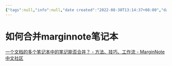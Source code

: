 ```yaml
---
{"tags":null,"info":null,"date created":"2022-08-30T13:14:37+08:00","date modified":"2024-04-18T17:02:42+08:00","aliases":null,"dg-publish":true,"permalink":"/card/阅读/如何合并marginnote笔记本/","dgPassFrontmatter":true,"noteIcon":"2","created":"2022-08-30T13:14:37+08:00","updated":"2024-04-18T17:02:42+08:00"}
---
```



# 如何合并marginnote笔记本

[一个文档的多个笔记本中的笔记能否合并？ - 方法、技巧、工作流 - MarginNote 中文社区](https://bbs.marginnote.cn/t/topic/3651/2)
